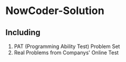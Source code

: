 # NowCoder-Solution

## Including

1. PAT (Programming Ability Test) Problem Set
2. Real Problems from Companys' Online Test
